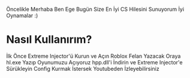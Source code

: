 Öncelikle Merhaba Ben Ege Bugün Size En İyi CS Hilesini Sunuyorum İyi Oynamalar :)

# Nasıl Kullanırım?

İlk Önce Extreme Injector'ü Kurun ve Açın
Roblox Felan Yazacak Oraya hl.exe Yazıp Oyunumuzu Açıyoruz
hpp.dll'i İndirin ve Extreme Injector'e Sürükleyin
Config Kurmak İstersek Youtubeden İzleyebilirsiniz
